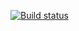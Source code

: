 [![Build status](https://ci.appveyor.com/api/projects/status/87ym04ds309btiia?svg=true)](https://ci.appveyor.com/project/m1aestro/ajs-advanced1)